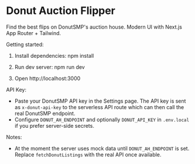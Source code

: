 # Donut Auction Flipper

Find the best flips on DonutSMP's auction house. Modern UI with Next.js App Router + Tailwind.

Getting started:

1. Install dependencies:
   npm install

2. Run dev server:
   npm run dev

3. Open http://localhost:3000

API Key:
- Paste your DonutSMP API key in the Settings page. The API key is sent as `x-donut-api-key` to the serverless API route which can then call the real DonutSMP endpoint.
- Configure `DONUT_AH_ENDPOINT` and optionally `DONUT_API_KEY` in `.env.local` if you prefer server-side secrets.

Notes:
- At the moment the server uses mock data until `DONUT_AH_ENDPOINT` is set. Replace `fetchDonutListings` with the real API once available.

